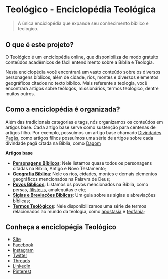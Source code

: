 # Teológico - Enciclopédia Teológica

> A única enciclopédia que expande seu conhecimento bíblico e teológico.


## O que é este projeto?

O Teológico é um enciclopédia online, que disponibiliza de modo gratuito conteúdos acadêmicos de fácil entendimento sobre a Bíblia e Teologia.

Nesta enciclopédia você encontrará um vasto conteúdo sobre os diversos personagens bíblicos, além de cidade, rios, montes e diversos elementos geográficos citados no texto bíblico. Mais referente a teologia, você encontrará artigos sobre teólogos, missionários, termos teológico, dentre muitos outros.

## Como a enciclopédia é organizada?

Além das tradicionais categorias e tags, nós organizamos os conteúdos em artigos base. Cada artigo base serve como sustenção para centenas de artigos filho. Por exemplo, possuímos um artigo base chamado [Divindades Pagãs](https://teologico.club/divindades-pagas/), como artigos filhos possuímos uma série de artigos sobre cada divindade pagã citada na Bíblia, como [Dagom](https://teologico.club/divindades-pagas/dagom/)

**Artigos base**

- [**Personagens Bíblicos**](https://teologico.club/personagens-biblicos/): Nele listamos quase todos os personagens citadas na Bíblia, Antigo e Novo Testamento;
- [**Geografia Bíblica**](https://teologico.club/geografia-biblica/): Nele os rios, cidades, montes e demais elementos geográficos mencionados na Palavra de Deus;
- [**Povos Bíblicos**](https://teologico.club/povos-biblicos/): Listamos os povos mencionados na Bíblia, como persas, [filisteus](https://teologico.club/povos-biblicos/), amalequitas e etc;
- [**Siglas e Breviações Bíblicas**](https://teologico.club/siglas-e-abreviacoes-biblicas/): Um guia sobre as siglas e abreviações bíblicas;
- [**Termos Teológicos**](https://teologico.club/termos-teologicos/): Nele disponibilizamos uma série de termos relacionados ao mundo da teologia, como [apostasia](https://teologico.club/termos-teologicos/apostasia/) e [teofania](https://teologico.club/termos-teologicos/teofania/);

## Conheça a enciclopégia Teológico

- [Site](https://teologico.club/)
- [Facebook](#)
- [Instagram](#)
- [Twitter](#)
- [Threads](#)
- [LinkedIn](#)
- [Pinterest](#)
